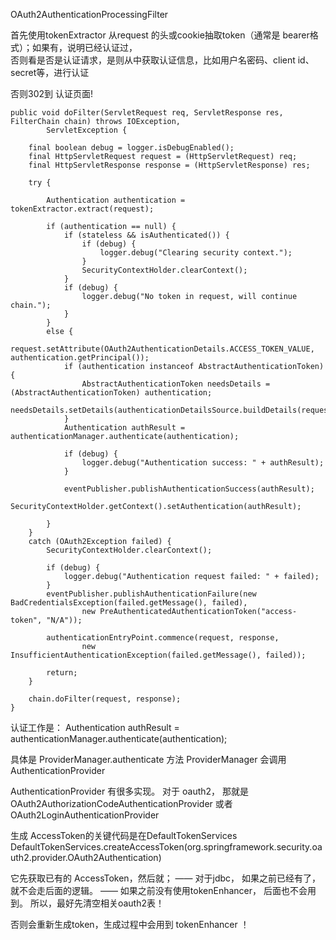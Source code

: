

OAuth2AuthenticationProcessingFilter


首先使用tokenExtractor 从request 的头或cookie抽取token（通常是 bearer格式）；如果有，说明已经认证过，  
否则看是否是认证请求，是则从中获取认证信息，比如用户名密码、client id、secret等，进行认证

否则302到 认证页面!

 
	public void doFilter(ServletRequest req, ServletResponse res, FilterChain chain) throws IOException,
			ServletException {

		final boolean debug = logger.isDebugEnabled();
		final HttpServletRequest request = (HttpServletRequest) req;
		final HttpServletResponse response = (HttpServletResponse) res;

		try {

			Authentication authentication = tokenExtractor.extract(request);
			
			if (authentication == null) {
				if (stateless && isAuthenticated()) {
					if (debug) {
						logger.debug("Clearing security context.");
					}
					SecurityContextHolder.clearContext();
				}
				if (debug) {
					logger.debug("No token in request, will continue chain.");
				}
			}
			else {
				request.setAttribute(OAuth2AuthenticationDetails.ACCESS_TOKEN_VALUE, authentication.getPrincipal());
				if (authentication instanceof AbstractAuthenticationToken) {
					AbstractAuthenticationToken needsDetails = (AbstractAuthenticationToken) authentication;
					needsDetails.setDetails(authenticationDetailsSource.buildDetails(request));
				}
				Authentication authResult = authenticationManager.authenticate(authentication);

				if (debug) {
					logger.debug("Authentication success: " + authResult);
				}

				eventPublisher.publishAuthenticationSuccess(authResult);
				SecurityContextHolder.getContext().setAuthentication(authResult);

			}
		}
		catch (OAuth2Exception failed) {
			SecurityContextHolder.clearContext();

			if (debug) {
				logger.debug("Authentication request failed: " + failed);
			}
			eventPublisher.publishAuthenticationFailure(new BadCredentialsException(failed.getMessage(), failed),
					new PreAuthenticatedAuthenticationToken("access-token", "N/A"));

			authenticationEntryPoint.commence(request, response,
					new InsufficientAuthenticationException(failed.getMessage(), failed));

			return;
		}

		chain.doFilter(request, response);
	}
	
认证工作是：
Authentication authResult = authenticationManager.authenticate(authentication);

具体是 ProviderManager.authenticate 方法
ProviderManager 会调用 AuthenticationProvider 

AuthenticationProvider 有很多实现。 对于 oauth2， 那就是 OAuth2AuthorizationCodeAuthenticationProvider
或者 OAuth2LoginAuthenticationProvider 


生成 AccessToken的关键代码是在DefaultTokenServices
DefaultTokenServices.createAccessToken(org.springframework.security.oauth2.provider.OAuth2Authentication)

它先获取已有的 AccessToken，然后就； —— 对于jdbc， 如果之前已经有了，就不会走后面的逻辑。
—— 如果之前没有使用tokenEnhancer， 后面也不会用到。 所以，最好先清空相关oauth2表！

否则会重新生成token，生成过程中会用到 tokenEnhancer ！



